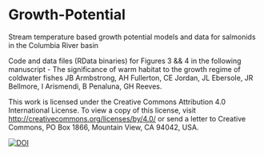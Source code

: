 # Growth-Potential
 Stream temperature based growth potential models and data for salmonids in the Columbia River basin

Code and data files (RData binaries) for Figures 3 && 4 in the following manuscript - 
The significance of warm habitat to the growth regime of coldwater fishes
JB Armbstrong, AH Fullerton, CE Jordan, JL Ebersole, JR Bellmore, I Arismendi, B Penaluna, GH Reeves.

This work is licensed under the Creative Commons Attribution 4.0 International License. To view a copy of this license, visit http://creativecommons.org/licenses/by/4.0/ or send a letter to Creative Commons, PO Box 1866, Mountain View, CA 94042, USA.

[![DOI](https://zenodo.org/badge/283592035.svg)](https://zenodo.org/badge/latestdoi/283592035)
